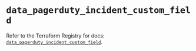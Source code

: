 # `data_pagerduty_incident_custom_field`

Refer to the Terraform Registry for docs: [`data_pagerduty_incident_custom_field`](https://registry.terraform.io/providers/pagerduty/pagerduty/3.26.1/docs/data-sources/incident_custom_field).
